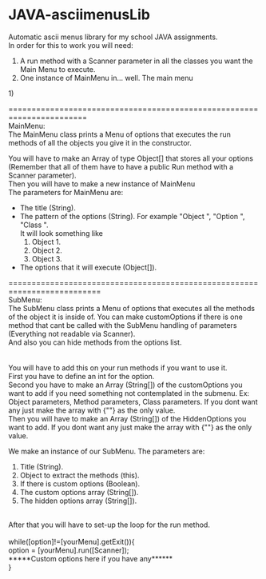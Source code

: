 # JAVA-asciimenusLib

Automatic ascii menus library for my school JAVA assignments. <br />
In order for this  to work you will need:<br />
<ol>
    <li>A run method with a Scanner parameter in all the classes you want the Main Menu to execute.</li>
    <li>One instance of MainMenu in... well. The main menu</li>
</ol>
1) 

=======================================================================<br />
MainMenu:<br />
The MainMenu class prints a Menu of options that executes the run methods of all the objects you give it in the constructor.<br />

You will have to make an Array of type Object[] that stores all your options (Remember that all of them have to have a public Run method with a Scanner parameter).<br />
Then you will have to make a new instance of MainMenu<br />
The parameters for MainMenu are:<br />
<ul>
    <li>The title (String).</li>
    <li>The pattern of the options (String). For example "Object ", "Option ", "Class ".<br />
It will look something like<ol>
                <li>Object 1.</li>
                <li>Object 2.</li>
                <li>Object 3.</li>
            </ol>
    </li>
    <li>The options that it will execute (Object[]).</li>
</ul>

==========================================================================<br />
SubMenu:<br />
The SubMenu class prints a Menu of options that executes all the methods of the object it is inside of.
You can make customOptions if there is one method that cant be called with the SubMenu handling of parameters (Everything not readable via Scanner).<br />
And also you can hide methods from the options list.<br />
<br />
<br />
You will have to add this on your run methods if you want to use it.<br />
First you have to define an int for the option.<br />
Second you have to make an Array (String[]) of the customOptions you want to add if you need something not contemplated in the submenu. Ex: Object parameters, Method parameters, Class parameters. If you dont want any just make the array with {""} as the only value.<br />
Then you will have to make an Array (String[]) of the HiddenOptions you want to add. If you dont want any just make the array with {""} as the only value.<br />

We make an instance of our SubMenu. The parameters are:
<ol>
    <li>Title (String).</li>
    <li>Object to extract the methods (this).</li>
    <li>If there is custom options (Boolean).</li> 
    <li>The custom options array (String[]).</li>
    <li>The hidden options array (String[]).</li>
</ol>

<br />
After that you will have to set-up the loop for the run method.<br />
<br />
while([option]!=[yourMenu].getExit()){<br />
    option = [yourMenu].run([Scanner]);<br />
    *****Custom options here if you have any******<br />
}<br />



